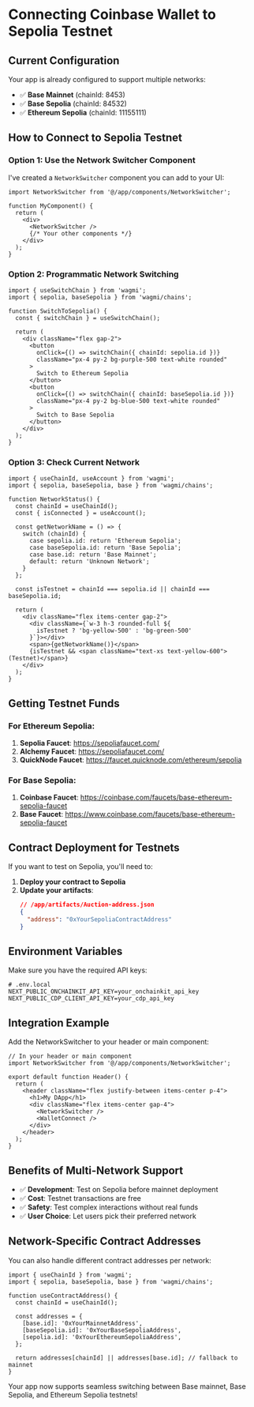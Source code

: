 # Connecting Coinbase Wallet to Sepolia Testnet

## Current Configuration

Your app is already configured to support multiple networks:
- ✅ **Base Mainnet** (chainId: 8453)
- ✅ **Base Sepolia** (chainId: 84532) 
- ✅ **Ethereum Sepolia** (chainId: 11155111)

## How to Connect to Sepolia Testnet

### Option 1: Use the Network Switcher Component

I've created a `NetworkSwitcher` component you can add to your UI:

```tsx
import NetworkSwitcher from '@/app/components/NetworkSwitcher';

function MyComponent() {
  return (
    <div>
      <NetworkSwitcher />
      {/* Your other components */}
    </div>
  );
}
```

### Option 2: Programmatic Network Switching

```tsx
import { useSwitchChain } from 'wagmi';
import { sepolia, baseSepolia } from 'wagmi/chains';

function SwitchToSepolia() {
  const { switchChain } = useSwitchChain();

  return (
    <div className="flex gap-2">
      <button 
        onClick={() => switchChain({ chainId: sepolia.id })}
        className="px-4 py-2 bg-purple-500 text-white rounded"
      >
        Switch to Ethereum Sepolia
      </button>
      <button 
        onClick={() => switchChain({ chainId: baseSepolia.id })}
        className="px-4 py-2 bg-blue-500 text-white rounded"
      >
        Switch to Base Sepolia
      </button>
    </div>
  );
}
```

### Option 3: Check Current Network

```tsx
import { useChainId, useAccount } from 'wagmi';
import { sepolia, baseSepolia, base } from 'wagmi/chains';

function NetworkStatus() {
  const chainId = useChainId();
  const { isConnected } = useAccount();

  const getNetworkName = () => {
    switch (chainId) {
      case sepolia.id: return 'Ethereum Sepolia';
      case baseSepolia.id: return 'Base Sepolia';
      case base.id: return 'Base Mainnet';
      default: return 'Unknown Network';
    }
  };

  const isTestnet = chainId === sepolia.id || chainId === baseSepolia.id;

  return (
    <div className="flex items-center gap-2">
      <div className={`w-3 h-3 rounded-full ${
        isTestnet ? 'bg-yellow-500' : 'bg-green-500'
      }`}></div>
      <span>{getNetworkName()}</span>
      {isTestnet && <span className="text-xs text-yellow-600">(Testnet)</span>}
    </div>
  );
}
```

## Getting Testnet Funds

### For Ethereum Sepolia:
1. **Sepolia Faucet**: https://sepoliafaucet.com/
2. **Alchemy Faucet**: https://sepoliafaucet.com/
3. **QuickNode Faucet**: https://faucet.quicknode.com/ethereum/sepolia

### For Base Sepolia:
1. **Coinbase Faucet**: https://coinbase.com/faucets/base-ethereum-sepolia-faucet
2. **Base Faucet**: https://www.coinbase.com/faucets/base-ethereum-sepolia-faucet

## Contract Deployment for Testnets

If you want to test on Sepolia, you'll need to:

1. **Deploy your contract to Sepolia**
2. **Update your artifacts**:
   ```json
   // /app/artifacts/Auction-address.json
   {
     "address": "0xYourSepoliaContractAddress"
   }
   ```

## Environment Variables

Make sure you have the required API keys:

```env
# .env.local
NEXT_PUBLIC_ONCHAINKIT_API_KEY=your_onchainkit_api_key
NEXT_PUBLIC_CDP_CLIENT_API_KEY=your_cdp_api_key
```

## Integration Example

Add the NetworkSwitcher to your header or main component:

```tsx
// In your header or main component
import NetworkSwitcher from '@/app/components/NetworkSwitcher';

export default function Header() {
  return (
    <header className="flex justify-between items-center p-4">
      <h1>My DApp</h1>
      <div className="flex items-center gap-4">
        <NetworkSwitcher />
        <WalletConnect />
      </div>
    </header>
  );
}
```

## Benefits of Multi-Network Support

- ✅ **Development**: Test on Sepolia before mainnet deployment
- ✅ **Cost**: Testnet transactions are free
- ✅ **Safety**: Test complex interactions without real funds
- ✅ **User Choice**: Let users pick their preferred network

## Network-Specific Contract Addresses

You can also handle different contract addresses per network:

```tsx
import { useChainId } from 'wagmi';
import { sepolia, baseSepolia, base } from 'wagmi/chains';

function useContractAddress() {
  const chainId = useChainId();
  
  const addresses = {
    [base.id]: '0xYourMainnetAddress',
    [baseSepolia.id]: '0xYourBaseSepoliaAddress', 
    [sepolia.id]: '0xYourEthereumSepoliaAddress',
  };
  
  return addresses[chainId] || addresses[base.id]; // fallback to mainnet
}
```

Your app now supports seamless switching between Base mainnet, Base Sepolia, and Ethereum Sepolia testnets!
